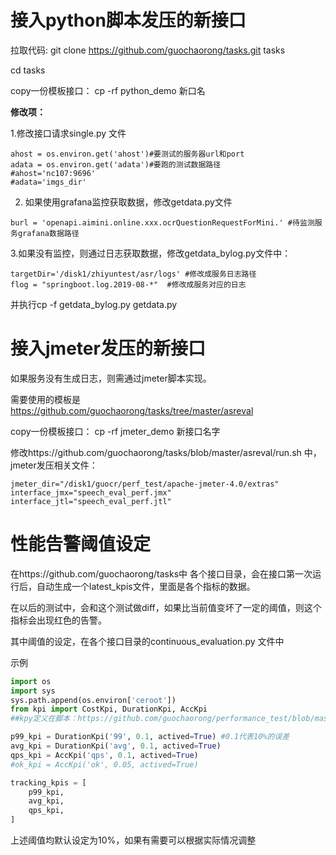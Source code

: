 # 接入python脚本发压的新接口
 拉取代码: git clone https://github.com/guochaorong/tasks.git tasks

 cd tasks

 copy一份模板接口： cp -rf  python_demo  新口名

 **修改项：**

 1.修改接口请求single.py 文件
 ```shell
ahost = os.environ.get('ahost')#要测试的服务器url和port
adata = os.environ.get('adata')#要跑的测试数据路径
#ahost='nc107:9696'
#adata='imgs_dir'
```
2. 如果使用grafana监控获取数据，修改getdata.py文件
```shell
burl = 'openapi.aimini.online.xxx.ocrQuestionRequestForMini.' #待监测服务grafana数据路径
```
3.如果没有监控，则通过日志获取数据，修改getdata_bylog.py文件中：
```shell
targetDir='/disk1/zhiyuntest/asr/logs' #修改成服务日志路径
flog = "springboot.log.2019-08-*"  #修改成服务对应的日志
```
并执行cp -f getdata_bylog.py getdata.py

# 接入jmeter发压的新接口
如果服务没有生成日志，则需通过jmeter脚本实现。

需要使用的模板是 https://github.com/guochaorong/tasks/tree/master/asreval

copy一份模板接口： cp -rf  jmeter_demo  新接口名字

修改https://github.com/guochaorong/tasks/blob/master/asreval/run.sh 中，jmeter发压相关文件：
```shell
jmeter_dir="/disk1/guocr/perf_test/apache-jmeter-4.0/extras"
interface_jmx="speech_eval_perf.jmx"
interface_jtl="speech_eval_perf.jtl"
```
# 性能告警阈值设定
在https://github.com/guochaorong/tasks中 各个接口目录，会在接口第一次运行后，自动生成一个latest_kpis文件，里面是各个指标的数据。

在以后的测试中，会和这个测试做diff，如果比当前值变坏了一定的阈值，则这个指标会出现红色的告警。

其中阈值的设定，在各个接口目录的continuous_evaluation.py 文件中

示例
```python
import os
import sys
sys.path.append(os.environ['ceroot'])
from kpi import CostKpi, DurationKpi, AccKpi
##kpy定义在脚本：https://github.com/guochaorong/performance_test/blob/master/tests/kpi.py

p99_kpi = DurationKpi('99', 0.1, actived=True) #0.1代表10%的误差
avg_kpi = DurationKpi('avg', 0.1, actived=True)
qps_kpi = AccKpi('qps', 0.1, actived=True)
#ok_kpi = AccKpi('ok', 0.05, actived=True)

tracking_kpis = [
    p99_kpi,
    avg_kpi,
    qps_kpi,
]
```
上述阈值均默认设定为10%，如果有需要可以根据实际情况调整




